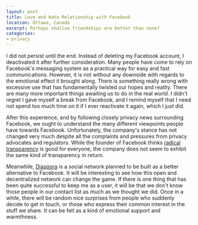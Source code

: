 ```yaml
---
layout: post
title: Love and Hate Relationship with Facebook
location: Ottawa, Canada
excerpt: Perhaps shallow friendships are better than none?
categories:
- privacy
---
```


I did not persist until the end. Instead of deleting my Facebook account, I deactivated it after further consideration. Many people have come to rely on Facebook's messaging system as a practical way for easy and fast communications. However, it is not without any downside with regards to the emotional effect it brought along. There is something really wrong with excessive use that has fundamentally twisted our hopes and reality. There are many more important things awaiting us to do in the real world. I didn't regret I gave myself a break from Facebook, and I remind myself that I need not spend too much time on it if I ever reactivate it again, which I just did.

After this experience, and by following closely privacy news surrounding Facebook, we ought to understand the many different viewpoints people have towards Facebook. Unfortunately, the company's stance has not changed very much despite all the complaints and pressures from privacy advocates and regulators. While the founder of Facebook thinks [radical transparency](http://www.zephoria.org/thoughts/archives/2010/05/14/facebook-and-radical-transparency-a-rant.html) is good for everyone, the company does not seem to exhibit the same kind of transparency in return.

Meanwhile, [Diaspora](http://joindiaspora.com/) is a social network planned to be built as a better alternative to Facebook. It will be interesting to see how this open and decentralized network can change the game. If there is one thing that has been quite successful to keep me as a user, it will be that we don't know those people in our contact list as much as we thought we did. Once in a while, there will be random nice surprises from people who suddenly decide to get in touch, or those who express their common interest in the stuff we share. It can be felt as a kind of emotional support and warmthness.


